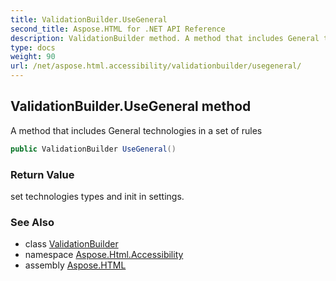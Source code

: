 ```yaml
---
title: ValidationBuilder.UseGeneral
second_title: Aspose.HTML for .NET API Reference
description: ValidationBuilder method. A method that includes General technologies in a set of rules
type: docs
weight: 90
url: /net/aspose.html.accessibility/validationbuilder/usegeneral/
---
```

## ValidationBuilder.UseGeneral method

A method that includes General technologies in a set of rules

```csharp
public ValidationBuilder UseGeneral()
```

### Return Value

set technologies types and init in settings.

### See Also

* class [ValidationBuilder](../)
* namespace [Aspose.Html.Accessibility](../../../aspose.html.accessibility/)
* assembly [Aspose.HTML](../../../)
